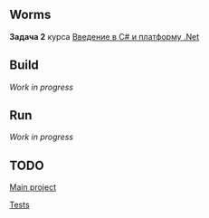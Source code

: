 ## Worms

**Задача 2** курса [Введение в C# и платформу .Net](https://sites.google.com/view/fitnsudotnet#h.nt7847ls3u36)

## Build

*Work in progress*

## Run

*Work in progress*

## TODO

[Main project](Worms/TODO.MD)

[Tests](WormsTest/TODO.MD)
